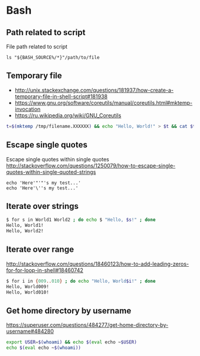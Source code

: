# Bash

## Path related to script

File path related to script

    ls "${BASH_SOURCE%/*}"/path/to/file

## Temporary file

* http://unix.stackexchange.com/questions/181937/how-create-a-temporary-file-in-shell-script#181938
* https://www.gnu.org/software/coreutils/manual/coreutils.html#mktemp-invocation
* https://ru.wikipedia.org/wiki/GNU_Coreutils

```bash
t=$(mktemp /tmp/filename.XXXXXX) && echo "Hello, World!" > $t && cat $t && rm $t
```

## Escape single quotes

Escape single quotes within single quotes
<http://stackoverflow.com/questions/1250079/how-to-escape-single-quotes-within-single-quoted-strings>

    echo 'Here'"'"'s my test...'
    echo 'Here'\''s my test...'

## Iterate over strings

```bash
$ for s in World1 World2 ; do echo $ "Hello, $s!" ; done
Hello, World1!
Hello, World2!
```

## Iterate over range

<http://stackoverflow.com/questions/18460123/how-to-add-leading-zeros-for-for-loop-in-shell#18460742>

```bash
$ for i in {009..010} ; do echo "Hello, World$i!" ; done
Hello, World009!
Hello, World010!
```

## Get home directory by username

<https://superuser.com/questions/484277/get-home-directory-by-username#484280>

```bash
export USER=$(whoami) && echo $(eval echo ~$USER)
echo $(eval echo ~$(whoami))
```
